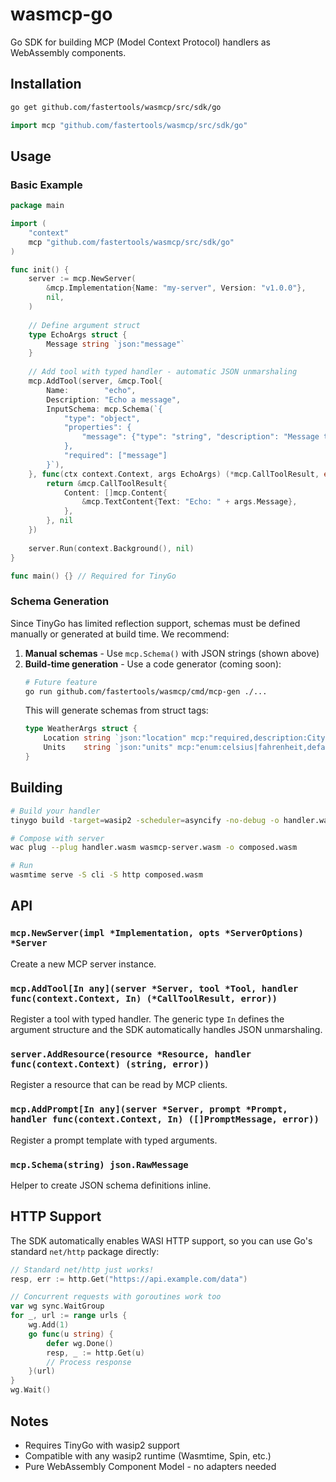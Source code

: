 # wasmcp-go

Go SDK for building MCP (Model Context Protocol) handlers as WebAssembly components.

## Installation

```bash
go get github.com/fastertools/wasmcp/src/sdk/go
```

```go
import mcp "github.com/fastertools/wasmcp/src/sdk/go"
```

## Usage

### Basic Example

```go
package main

import (
    "context"
    mcp "github.com/fastertools/wasmcp/src/sdk/go"
)

func init() {
    server := mcp.NewServer(
        &mcp.Implementation{Name: "my-server", Version: "v1.0.0"},
        nil,
    )
    
    // Define argument struct
    type EchoArgs struct {
        Message string `json:"message"`
    }
    
    // Add tool with typed handler - automatic JSON unmarshaling
    mcp.AddTool(server, &mcp.Tool{
        Name:        "echo",
        Description: "Echo a message",
        InputSchema: mcp.Schema(`{
            "type": "object",
            "properties": {
                "message": {"type": "string", "description": "Message to echo"}
            },
            "required": ["message"]
        }`),
    }, func(ctx context.Context, args EchoArgs) (*mcp.CallToolResult, error) {
        return &mcp.CallToolResult{
            Content: []mcp.Content{
                &mcp.TextContent{Text: "Echo: " + args.Message},
            },
        }, nil
    })
    
    server.Run(context.Background(), nil)
}

func main() {} // Required for TinyGo
```

### Schema Generation

Since TinyGo has limited reflection support, schemas must be defined manually or generated at build time. We recommend:

1. **Manual schemas** - Use `mcp.Schema()` with JSON strings (shown above)
2. **Build-time generation** - Use a code generator (coming soon):
   ```bash
   # Future feature
   go run github.com/fastertools/wasmcp/cmd/mcp-gen ./...
   ```
   This will generate schemas from struct tags:
   ```go
   type WeatherArgs struct {
       Location string `json:"location" mcp:"required,description:City name"`
       Units    string `json:"units" mcp:"enum:celsius|fahrenheit,default:celsius"`
   }
   ```

## Building

```bash
# Build your handler
tinygo build -target=wasip2 -scheduler=asyncify -no-debug -o handler.wasm main.go

# Compose with server
wac plug --plug handler.wasm wasmcp-server.wasm -o composed.wasm

# Run
wasmtime serve -S cli -S http composed.wasm
```

## API

### `mcp.NewServer(impl *Implementation, opts *ServerOptions) *Server`

Create a new MCP server instance.

### `mcp.AddTool[In any](server *Server, tool *Tool, handler func(context.Context, In) (*CallToolResult, error))`

Register a tool with typed handler. The generic type `In` defines the argument structure and the SDK automatically handles JSON unmarshaling.

### `server.AddResource(resource *Resource, handler func(context.Context) (string, error))`

Register a resource that can be read by MCP clients.

### `mcp.AddPrompt[In any](server *Server, prompt *Prompt, handler func(context.Context, In) ([]PromptMessage, error))`

Register a prompt template with typed arguments.

### `mcp.Schema(string) json.RawMessage`

Helper to create JSON schema definitions inline.

## HTTP Support

The SDK automatically enables WASI HTTP support, so you can use Go's standard `net/http` package directly:

```go
// Standard net/http just works!
resp, err := http.Get("https://api.example.com/data")

// Concurrent requests with goroutines work too
var wg sync.WaitGroup
for _, url := range urls {
    wg.Add(1)
    go func(u string) {
        defer wg.Done()
        resp, _ := http.Get(u)
        // Process response
    }(url)
}
wg.Wait()
```

## Notes

- Requires TinyGo with wasip2 support
- Compatible with any wasip2 runtime (Wasmtime, Spin, etc.)
- Pure WebAssembly Component Model - no adapters needed